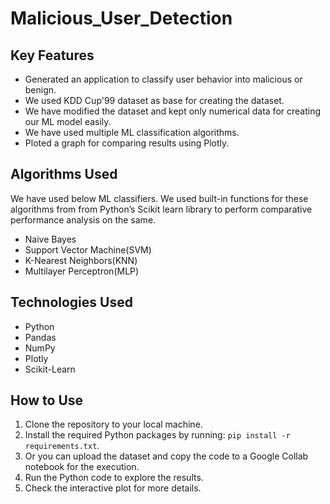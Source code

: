 # Malicious_User_Detection

## Key Features

- Generated an application to classify user behavior into malicious or benign.
- We used KDD Cup'99 dataset as base for creating the dataset.
- We have modified the dataset and kept only numerical data for creating our ML model easily.
- We have used multiple ML classification algorithms.
- Ploted a graph for comparing results using Plotly.

## Algorithms Used

We have used below ML classifiers. We used built-in functions for these algorithms from from Python’s Scikit learn library to perform comparative performance analysis on the same.

- Naive Bayes
- Support Vector Machine(SVM)
- K-Nearest Neighbors(KNN)
- Multilayer Perceptron(MLP)

## Technologies Used

- Python
- Pandas
- NumPy
- Plotly
- Scikit-Learn

## How to Use

1. Clone the repository to your local machine.
2. Install the required Python packages by running: `pip install -r requirements.txt`.
3. Or you can upload the dataset and copy the code to a Google Collab notebook for the execution.
4. Run the Python code to explore the results.
5. Check the interactive plot for more details.
